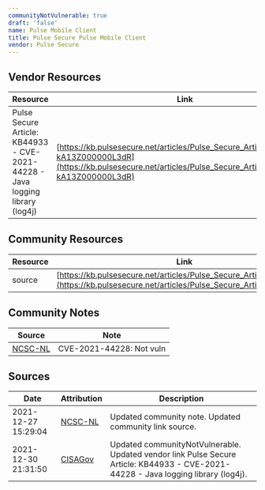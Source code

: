 ```yaml
---
communityNotVulnerable: true
draft: 'false'
name: Pulse Mobile Client
title: Pulse Secure Pulse Mobile Client
vendor: Pulse Secure
---
```


## Vendor Resources
| Resource | Link |
| --- | --- |
| Pulse Secure Article: KB44933 - CVE-2021-44228 - Java logging library (log4j) | [https://kb.pulsesecure.net/articles/Pulse_Secure_Article/KB44933/?kA13Z000000L3dR](https://kb.pulsesecure.net/articles/Pulse_Secure_Article/KB44933/?kA13Z000000L3dR) |

## Community Resources
| Resource | Link |
| --- | --- |
| source | [https://kb.pulsesecure.net/articles/Pulse_Secure_Article/KB44933/](https://kb.pulsesecure.net/articles/Pulse_Secure_Article/KB44933/) |

## Community Notes
| Source | Note |
| --- | --- |
| [NCSC-NL](https://github.com/NCSC-NL/log4shell/blob/main/software/README.md) | CVE-2021-44228: Not vuln </ul> |

## Sources
| Date | Attribution | Description |
| --- | --- | --- |
| 2021-12-27 15:29:04 | [NCSC-NL](https://github.com/NCSC-NL/log4shell/blob/main/software/README.md) | Updated community note. Updated community link source.  |
| 2021-12-30 21:31:50 | [CISAGov](https://raw.githubusercontent.com/cisagov/log4j-affected-db/develop/README.md) | Updated communityNotVulnerable. Updated vendor link Pulse Secure Article: KB44933 - CVE-2021-44228 - Java logging library (log4j).  |
